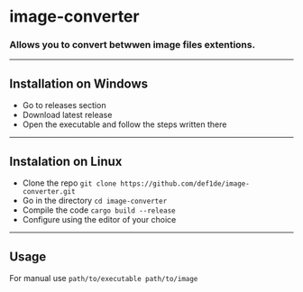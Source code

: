 # image-converter
### Allows you to convert betwwen image files extentions.

---
## Installation on Windows
- Go to releases section
- Download latest release
- Open the executable and follow the steps written there

---
## Instalation on Linux
- Clone the repo `git clone https://github.com/def1de/image-converter.git`
- Go in the directory `cd image-converter`
- Compile the code `cargo build --release`
- Configure using the editor of your choice

---
## Usage
For manual use `path/to/executable path/to/image`
